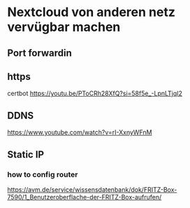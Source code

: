 # Nextcloud von anderen netz vervügbar machen

## Port forwardin

## https 
certbot
https://youtu.be/PToCRh28XfQ?si=58f5e_-LpnLTjqI2
## DDNS
https://www.youtube.com/watch?v=rI-XxnyWFnM

## Static IP

### how to config router
https://avm.de/service/wissensdatenbank/dok/FRITZ-Box-7590/1_Benutzeroberflache-der-FRITZ-Box-aufrufen/

